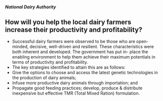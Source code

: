 ##### National Dairy Authority

## How will you help the local dairy farmers increase their productivity and profitability?


 - Successful dairy farmers were observed to be those who are open- minded, decisive, well-driven and resilient. These characteristics were both inherent and developed. The government has put in- place the enabling environment to help them achieve their maximum potentials in terms of productivity and profitability.
 - The key strategies identified to attain this are as follows:
 - Give the options to choose and access the latest genetic technologies in the production of dairy animals;
 - Infuse more productive dairy animals through importation; and
 - Propagate good feeding practices; develop, produce & distribute inexpensive but effective TMR (Total Mixed Ration) formulation.
